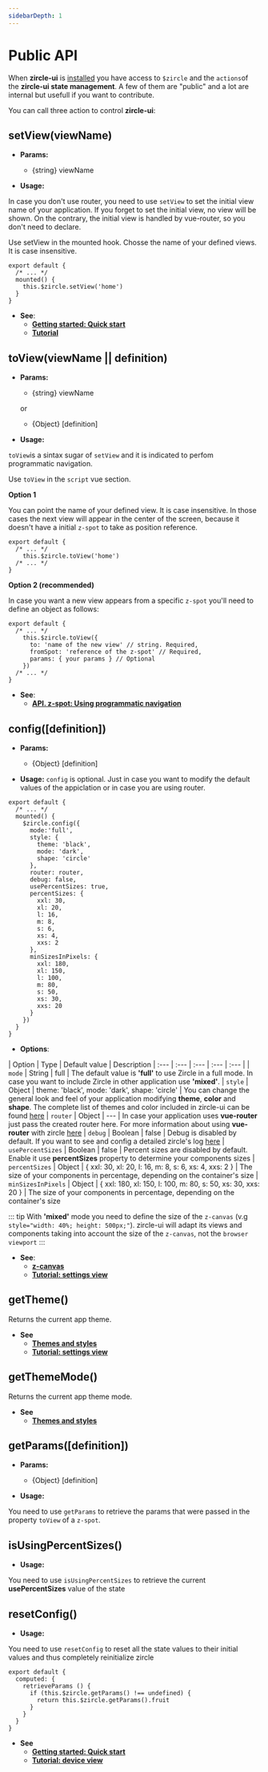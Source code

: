 ```yaml
---
sidebarDepth: 1
---
```

# Public API
When **zircle-ui** is [installed](/guide/getting-started.html) you have access to `$zircle` and the `actions`of the **zircle-ui state management**. A few of them are "public" and a lot are internal but usefull if you want to contribute.


You can call three action to control **zircle-ui**:

## setView(viewName)

- **Params:**
    - {string} viewName

- **Usage:**

In case you don't use router, you need to use `setView` to set the initial view name of your application. If you forget to set the initial view, no view will be shown. On the contrary, the initial view is handled by vue-router, so you don't need to declare.

Use setView in the mounted hook. Chosse the name of your defined views. It is case insensitive.

``` js{4}
export default {
  /* ... */
  mounted() {
    this.$zircle.setView('home')  
  }
}
```
- **See**: 
  - [**Getting started: Quick start**](/guide/getting-started.html#quick-start)
  - [**Tutorial**](/tutorial/)

## toView(viewName || definition)
- **Params:**
    - {string} viewName

    or

    - {Object} [definition]

- **Usage:**

`toView`is a sintax sugar of `setView` and it is indicated to perfom programmatic navigation.

Use `toView` in the `script` vue section. 


**Option 1**

You can point the name of your defined view. It is case insensitive. In those cases the next view will appear in the center of the screen, because it doesn't have a initial `z-spot` to take as position reference.

``` js{4}
export default {
  /* ... */
    this.$zircle.toView('home')  
  /* ... */
}
```

**Option 2 (recommended)**

In case you want a new view appears from a specific `z-spot` you'll need to define an object as follows:

``` js{4}
export default {
  /* ... */
    this.$zircle.toView({
      to: 'name of the new view' // string. Required,
      fromSpot: 'reference of the z-spot' // Required,
      params: { your params } // Optional
    })  
  /* ... */
}
```


- **See**: 
  - [**API. z-spot: Using programmatic navigation**](/api/z-spot.html#using-programmatic-navigation)


## config([definition])

- **Params:**
    - {Object} [definition]

- **Usage:**
`config` is optional. Just in case you want to modify the default values of the appiclation or in case you are using router.

```js{4,5,6,7,8,9,10,11,12,13,14,15}
export default {
  /* ... */
  mounted() {
    $zircle.config({
      mode:'full',
      style: {
        theme: 'black',
        mode: 'dark',
        shape: 'circle'
      },
      router: router,
      debug: false,
      usePercentSizes: true,
      percentSizes: {
        xxl: 30,
        xl: 20,
        l: 16,
        m: 8,
        s: 6,
        xs: 4,
        xxs: 2
      },
      minSizesInPixels: {
        xxl: 180,
        xl: 150,
        l: 100,
        m: 80,
        s: 50,
        xs: 30,
        xxs: 20
      }
    })
  }
}
```
- **Options**:

| Option | Type | Default value | Description
| :--- | :--- | :--- | :--- | :--- |
| `mode` | String | full | The default value is **'full'** to use Zircle in a full mode. In case you want to include Zircle in other application use **'mixed'**.
| `style` | Object | theme: 'black', mode: 'dark', shape: 'circle' | You can change the general look and feel of your application modifying **theme**, **color** and **shape**. The complete list of themes and color included in zircle-ui can be found [here](/guide/themes-styles-and-colors.html)
| `router` | Object | --- | In case your application uses **vue-router** just pass the created router here. For more information about using **vue-router** with zircle [here](/guide/using-vue-router.html)
| `debug` | Boolean | false | Debug is disabled by default. If you want to see and config a detailed zircle's log [here](/api/internal-api.html#debug-api)
| `usePercentSizes` | Boolean | false | Percent sizes are disabled by default. Enable it use **percentSizes** property to determine your components sizes
| `percentSizes` | Object | { xxl: 30, xl: 20, l: 16, m: 8, s: 6, xs: 4, xxs: 2 } | The size of your components in percentage, depending on the container's size 
| `minSizesInPixels` | Object | { xxl: 180, xl: 150, l: 100, m: 80, s: 50, xs: 30, xxs: 20 } | The size of your components in percentage, depending on the container's size 

::: tip
  With **'mixed'** mode you need to define the size of the `z-canvas` (v.g `style="width: 40%; height: 500px;"`). zircle-ui will adapt its views and components taking into account the size of the `z-canvas`, not the `browser viewport`
:::

- **See**: 
  - [**z-canvas**](/api/z-canvas.html)
  - [**Tutorial: settings view**](/tutorial/settings-view.html)

## getTheme()
Returns the current app theme. 

- **See**
  - [**Themes and styles**](/guide/themes-styles-and-colors.html#changing-up-themes-and-modes)
  - [**Tutorial: settings view**](/tutorial/settings-view.html)

## getThemeMode()
Returns the current app theme mode. 

- **See** 
  - [**Themes and styles**](/guide/themes-styles-and-colors.html#changing-up-themes-and-modes)

## getParams([definition])

- **Params:**
    - {Object} [definition]

- **Usage:**

You need to use `getParams` to retrieve the params that were passed in the property `toView` of a `z-spot`.

## isUsingPercentSizes()

- **Usage:**

You need to use `isUsingPercentSizes` to retrieve the current **usePercentSizes** value of the state

## resetConfig()

- **Usage:**

You need to use `resetConfig` to reset all the state values to their initial values and thus completely reinitialize zircle

``` js{4}
export default {
  computed: {
    retrieveParams () {
      if (this.$zircle.getParams() !== undefined) {
        return this.$zircle.getParams().fruit
      }
    }
  }
}
```
- **See**
  - [**Getting started: Quick start**](/guide/getting-started.html#quick-start)
  - [**Tutorial: device view**](/tutorial/device-view.html)
